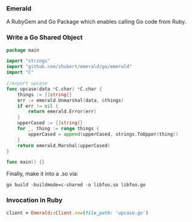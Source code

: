 ### Emerald

A RubyGem and Go Package which enables calling Go code from Ruby.


### Write a Go Shared Object


```go
package main

import "strings"
import "github.com/zhubert/emerald/go/emerald"
import "C"

//export upcase
func upcase(data *C.char) *C.char {
	things := []string{}
	err := emerald.Unmarshal(data, &things)
	if err != nil {
		return emerald.Error(err)
	}
	upperCased := []string{}
	for _, thing := range things {
		upperCased = append(upperCased, strings.ToUpper(thing))
	}
	return emerald.Marshal(upperCased)
}

func main() {}
```

Finally, make it into a .so via:

    go build -buildmode=c-shared -o libfoo.so libfoo.go

### Invocation in Ruby



```ruby
client = Emerald::Client.new(file_path: 'upcase.go')

```
